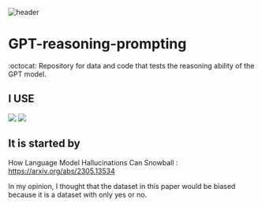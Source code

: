 ![header](https://capsule-render.vercel.app/api?type=transparent&color=white&height=300&section=header&text=Humane&fontSize=90&fontColor=d6ace6)



# GPT-reasoning-prompting
:octocat: Repository for data and code that tests the reasoning ability of the GPT model.

## I USE
<img src="https://img.shields.io/badge/python-3776AB?style=flat-square&logo=Python&logoColor=white"/> <img src="https://img.shields.io/badge/pytorch-EE4C2C?style=flat-square&logo=Pytorch&logoColor=white"/>

## It is started by
How Language Model Hallucinations Can Snowball : https://arxiv.org/abs/2305.13534

In my opinion, I thought that the dataset in this paper would be biased because it is a dataset with only yes or no.
